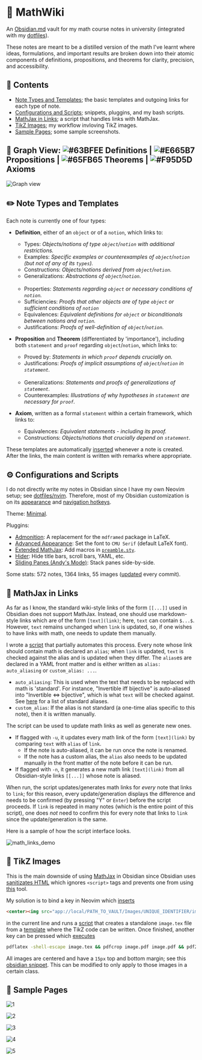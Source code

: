 # :pencil: MathWiki

An [Obsidian.md](https://obsidian.md) vault for my math course notes in university (integrated with my [dotfiles](https://github.com/zhaoshenzhai/dotfiles)).

These notes are meant to be a distilled version of the math I've learnt where ideas, formulations, and important results are broken down into their atomic components of definitions, propositions, and theorems for clarity, precision, and accessibility.

## :bookmark_tabs: Contents
* [Note Types and Templates](https://github.com/zhaoshenzhai/MathWiki/edit/master/README.md#pencil2-file-structures-and-templates); the basic templates and outgoing links for each type of note.
* [Configurations and Scripts](https://github.com/zhaoshenzhai/MathWiki/edit/master/README.md#gear-obsidian-configurations); snippets, pluggins, and my bash scripts.
* [MathJax in Links](https://github.com/zhaoshenzhai/MathWiki/edit/master/README.md#link-mathjax-in-links); a script that handles links with MathJax.
* [TikZ Images](https://github.com/zhaoshenzhai/MathWiki/edit/master/README.md#art-tikz-images); my workflow invloving TikZ images.
* [Sample Pages](https://github.com/zhaoshenzhai/MathWiki/edit/master/README.md#page_with_curl-sample-pages); some sample screenshots.

## :telescope: Graph View: ![#63BFEE](https://placeholder.pics/svg/15/63BFEE/63BFEE) Definitions | ![#E665B7](https://placeholder.pics/svg/15/E665B7/E665B7) Propositions | ![#65FB65](https://placeholder.pics/svg/15/65FB65/65FB65) Theorems | ![#F95D5D](https://placeholder.pics/svg/15/F95D5D/F95D5D) Axioms

![Graph view](https://raw.githubusercontent.com/zhaoshenzhai/MathWiki/master/.github/graph_view.png)

## :pencil2: Note Types and Templates

Each note is currently one of four types:

* **Definition**, either of an `object` or of a `notion`, which links to:
    * Types: _Objects/notions of type `object`/`notion` with additional restrictions._
    * Examples: _Specific examples or counterexamples of `object`/`notion` (but not of any of its `types`)._
    * Constructions: _Objects/notions derived from `object`/`notion`._
    * Generalizations: _Abstractions of `object`/`notion`._<br/><br/>
    * Properties: _Statements regarding `object` or necessary conditions of `notion`._
    * Sufficiencies: _Proofs that other objects are of type `object` or sufficient conditions of `notion`_
    * Equivalences: _Equivalent definitions for `object` or biconditionals between notions and `notion`._
    * Justifications: _Proofs of well-definition of `object`/`notion`._

* **Proposition** and **Theorem** (differentiated by 'importance'), including both `statement` and `proof` regarding `object`/`notion`, which links to:
    * Proved by: _Statements in which `proof` depends crucially on._
    * Justifications: _Proofs of implicit assumptions of `object`/`notion` in `statement`._<br/><br/>
    * Generalizations: _Statements and proofs of generalizations of `statement`._
    * Counterexamples: _Illustrations of why hypotheses in `statement` are necessary for `proof`._
* **Axiom**, written as a formal `statement` within a certain framework, which links to:
    * Equivalences: _Equivalent statements - including its proof._
    * Constructions: _Objects/notions that crucially depend on `statement`._

These templates are automatically [inserted][templatesInsert] whenever a note is created. After the links, the main content is written with remarks where appropriate.

## :gear: Configurations and Scripts

I do not directly write my notes in Obsidian since I have my own Neovim setup; see [dotfiles/nvim](https://github.com/zhaoshenzhai/dotfiles/tree/master/nvim). Therefore, most of my Obsidian customization is on its [appearance](.obsidian/snippets/) and [navigation hotkeys](.obsidian/hotkeys.json).

Theme: [Minimal](https://github.com/kepano/obsidian-minimal).

Pluggins:
* [Admonition](https://github.com/valentine195/obsidian-admonition): A replacement for the `mdframed` package in LaTeX.
* [Advanced Appearance](https://github.com/kepano/obsidian-advanced-appearance): Set the font to `CMU Serif` (default LaTeX font).
* [Extended MathJax](https://github.com/xldenis/obsidian-latex): Add macros in [`preamble.sty`](preamble.sty).
* [Hider](https://github.com/kepano/obsidian-hider): Hide title bars, scroll bars, YAML, etc.
* [Sliding Panes (Andy's Mode)](https://github.com/deathau/sliding-panes-obsidian): Stack panes side-by-side.

Some stats: 572 notes, 1364 links, 55 images ([updated](https://github.com/zhaoshenzhai/MathWiki/blob/master/.scripts/stats.sh) every commit).

## :link: MathJax in Links

As far as I know, the standard wiki-style links of the form `[[...]]` used in Obsidian does not support MathJax. Instead, one should use markdown-style links which are of the form `[text](link)`; here, `text` can contain `$...$`. However, `text` remains unchanged when `link` is updated, so, if one wishes to have links with math, one needs to update them manually.

I wrote a [script](https://github.com/zhaoshenzhai/MathWiki/blob/master/.scripts/mathLinks.sh) that partially automates this process. Every note whose link should contain math is declared an `alias`; when `link` is updated, `text` is checked against the alias and is updated when they differ. The `alias`es are declared in a YAML front matter and is either written as `alias: auto_aliasing` or `custom_alias: ...`.
- `auto_aliasing`: This is used when the text that needs to be replaced with math is 'standard'. For instance, "Invertible iff bijective" is auto-aliased into "Invertible $\Leftrightarrow$ bijective", which is what `text` will be checked against. See [here][standardAlias] for a list of standard aliases.
- `custom_alias`: If the alias is not standard (a one-time alias specific to this note), then it is written manually.

The script can be used to update math links as well as generate new ones.
- If flagged with `-u`, it updates every math link of the form `[text](link)` by comparing `text` with `alias` of `link`.
    - If the note is auto-aliased, it can be run once the note is renamed.
    - If the note has a custom alias, the `alias` also needs to be updated manually in the front matter of the note before it can be run.
- If flagged with `-n`, it generates a new math link `[text](link)` from all Obsidian-style links `[[...]]` whose note is aliased.

When run, the script updates/generates math links for _every_ note that links to `link`; for this reason, every update/generation displays the difference and needs to be confirmed (by pressing "Y" or `Enter`) before the script proceeds. If `link` is repeated in many notes (which is the entire point of this script), one does _not_ need to confirm this for every note that links to `link` since the update/generation is the same.

Here is a sample of how the script interface looks.

![math_links_demo](https://raw.githubusercontent.com/zhaoshenzhai/MathWiki/master/.github/math_links_demo.png)

## :art: TikZ Images

This is the main downside of using [MathJax](https://www.mathjax.org/) in Obsidian since Obsidian uses [sanitizates HTML](https://help.obsidian.md/Advanced+topics/HTML+sanitization) which ignores `<script>` tags and prevents one from using [this](https://github.com/kisonecat/tikzjax) tool.

My solution is to bind a key in Neovim which [inserts][tikzInsert]
```html
<center><img src="app://local/PATH_TO_VAULT/Images/UNIQUE_IDENTIFIER/image.svg"></center>
```
in the current line and runs a [script](https://github.com/zhaoshenzhai/MathWiki/blob/master/.image/newTikZ.sh) that creates a standalone `image.tex` file from a [template](https://github.com/zhaoshenzhai/MathWiki/blob/master/.image/imageTemplate.tex) where the TikZ code can be written. Once finished, another key can be pressed which [executes][pdfLaTeXExecute]
```bash
pdflatex -shell-escape image.tex && pdfcrop image.pdf image.pdf && pdf2svg image.pdf image.svg
```
All images are centered and have a `15px` top and bottom margin; see this [obsidian snippet](https://github.com/zhaoshenzhai/MathWiki/blob/master/.obsidian/snippets/centerImages.css). This can be modified to only apply to those images in a certain class.

## :page_with_curl: Sample Pages

![1](https://raw.githubusercontent.com/zhaoshenzhai/MathWiki/master/.github/sample_pages/linear_map.png)

![2](https://raw.githubusercontent.com/zhaoshenzhai/MathWiki/master/.github/sample_pages/function.png)

![3](https://raw.githubusercontent.com/zhaoshenzhai/MathWiki/master/.github/sample_pages/linear_subspace.png)

![4](https://raw.githubusercontent.com/zhaoshenzhai/MathWiki/master/.github/sample_pages/upper_limit_strictly_finer_than_K.png)

![5](https://raw.githubusercontent.com/zhaoshenzhai/MathWiki/master/.github/sample_pages/fundamental_theorem_of_equivalence_relations.png)

[templatesInsert]: https://github.com/zhaoshenzhai/dotfiles/blob/master/nvim/UltiSnips/markdown.snippets#L676
[tikzInsert]: https://github.com/zhaoshenzhai/dotfiles/blob/master/nvim/config/MathWiki.vim#L1
[pdfLaTeXExecute]: https://github.com/zhaoshenzhai/dotfiles/blob/master/nvim/config/MathWiki.vim#L2
[standardAlias]: https://github.com/zhaoshenzhai/MathWiki/blob/master/.scripts/mathLinks.sh#L13

